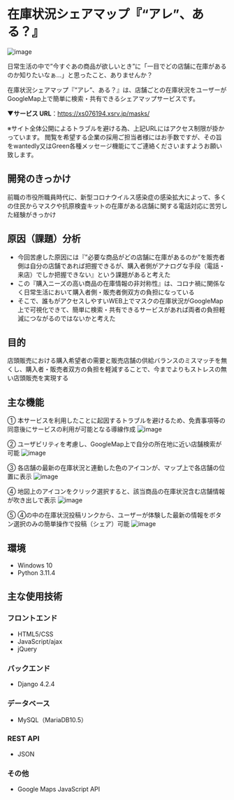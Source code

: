 # 在庫状況シェアマップ『“アレ”、ある？』
![image](https://github.com/Rie0716/map_mask/assets/137138199/a423f6de-fa84-4c91-bd82-a82c48310dd0)

日常生活の中で”今すぐあの商品が欲しいとき”に「一目でどの店舗に在庫があるのか知りたいなぁ…」と思ったこと、ありませんか？

在庫状況シェアマップ『“アレ”、ある？』は、店舗ごとの在庫状況をユーザーがGoogleMap上で簡単に検索・共有できるシェアマップサービスです。

▼**サービス URL**：https://xs076194.xsrv.jp/masks/

※サイト全体公開によるトラブルを避ける為、上記URLにはアクセス制限が掛かっています。
閲覧を希望する企業の採用ご担当者様にはお手数ですが、その旨をwantedly又はGreen各種メッセージ機能にてご連絡くださいますようお願い致します。

## 開発のきっかけ
前職の市役所職員時代に、新型コロナウイルス感染症の感染拡大によって、多くの住民からマスクや抗原検査キットの在庫がある店舗に関する電話対応に苦労した経験がきっかけ

## 原因（課題）分析
- 今回苦慮した原因には『”必要な商品がどの店舗に在庫があるのか”を販売者側は自分の店舗であれば把握できるが、購入者側がアナログな手段（電話・来店）でしか把握できない』という課題があると考えた
- この『購入ニーズの高い商品の在庫情報の非対称性』は、コロナ禍に関係なく日常生活において購入者側・販売者側双方の負担になっている
- そこで、誰もがアクセスしやすいWEB上でマスクの在庫状況がGoogleMap上で可視化できて、簡単に検索・共有できるサービスがあれば両者の負担軽減につながるのではないかと考えた

## 目的
店頭販売における購入希望者の需要と販売店舗の供給バランスのミスマッチを無くし、購入者・販売者双方の負担を軽減することで、今までよりもストレスの無い店頭販売を実現する

## 主な機能

①	本サービスを利用したことに起因するトラブルを避けるため、免責事項等の同意後にサービスの利用が可能となる導線作成
![image](https://github.com/Rie0716/map_mask/assets/137138199/7c27cdf7-4916-4082-99cf-ab5db8db4cfc)

②	ユーザビリティを考慮し、GoogleMap上で自分の所在地に近い店舗検索が可能
![image](https://github.com/Rie0716/map_mask/assets/137138199/6bb9ce82-18ad-4a97-a5c5-0eefcfea45eb)

③	各店舗の最新の在庫状況と連動した色のアイコンが、マップ上で各店舗の位置に表示
![image](https://github.com/Rie0716/map_mask/assets/137138199/0c0da224-c936-4413-a38a-f4c5ccc38c87)

④	地図上のアイコンをクリック選択すると、該当商品の在庫状況含む店舗情報が吹き出しで表示
![image](https://github.com/Rie0716/map_mask/assets/137138199/1e229a9e-8645-423f-b7d6-4e779691a843)

⑤ ④の中の在庫状況投稿リンクから、ユーザーが体験した最新の情報をボタン選択のみの簡単操作で投稿（シェア）可能
![image](https://github.com/Rie0716/map_mask/assets/137138199/daa9a594-6031-4ec6-9bea-0ee6375bdfc7)


## 環境
- Windows 10
- Python 3.11.4

## 主な使用技術
### フロントエンド
- HTML5/CSS
- JavaScript/ajax
- jQuery

### バックエンド
- Django 4.2.4

### データベース
- MySQL（MariaDB10.5）

### REST API
- JSON

### その他
- Google Maps JavaScript API
